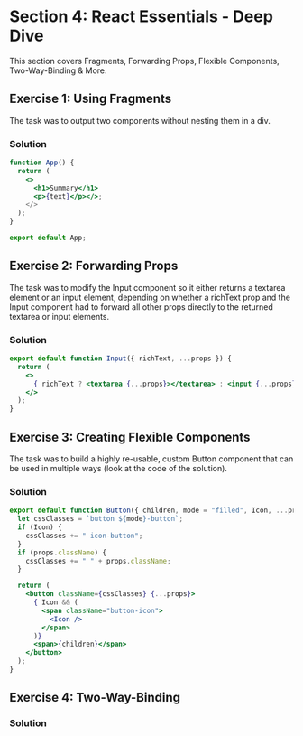 # Section 4: React Essentials - Deep Dive

This section covers Fragments, Forwarding Props, Flexible Components, Two-Way-Binding & More.

## Exercise 1: Using Fragments

The task was to output two components without nesting them in a div.

### Solution

```jsx
function App() {
  return (
    <>
      <h1>Summary</h1>
      <p>{text}</p></>;
    </>
  );
}

export default App;
```

## Exercise 2: Forwarding Props

The task was to modify the Input component so it either returns a textarea element or an input element, depending on whether a richText prop and the Input component had to forward all other props directly to the returned textarea or input elements.

### Solution

```jsx
export default function Input({ richText, ...props }) {
  return (
    <>
      { richText ? <textarea {...props}></textarea> : <input {...props} /> }
    </>
  );
}
```

## Exercise 3: Creating Flexible Components

The task was to build a highly re-usable, custom Button component that can be used in multiple ways (look at the code of the solution).

### Solution

```jsx
export default function Button({ children, mode = "filled", Icon, ...props}) {
  let cssClasses = `button ${mode}-button`;
  if (Icon) {
    cssClasses += " icon-button";
  }
  if (props.className) {
    cssClasses += " " + props.className;
  }

  return (
    <button className={cssClasses} {...props}>
      { Icon && (
        <span className="button-icon">
          <Icon />
        </span>
      )}
      <span>{children}</span>
    </button>
  );
}
```

## Exercise 4: Two-Way-Binding



### Solution

```jsx

```